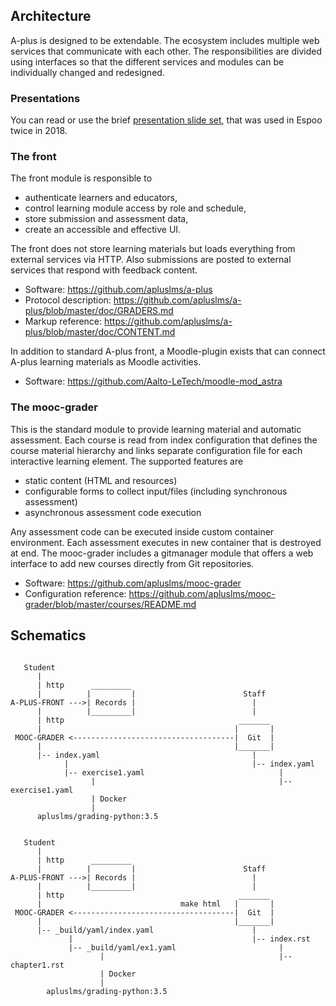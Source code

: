 ## Architecture

A-plus is designed to be extendable. The ecosystem includes multiple web
services that communicate with each other. The responsibilities are
divided using interfaces so that the different services and modules
can be individually changed and redesigned.

### Presentations

You can read or use the brief [presentation slide set](/architecture/presentation/),
that was used in Espoo twice in 2018.

### The front

The front module is responsible to

* authenticate learners and educators,
* control learning module access by role and schedule,
* store submission and assessment data,
* create an accessible and effective UI.

The front does not store learning materials but loads everything
from external services via HTTP. Also submissions are posted
to external services that respond with feedback content.

* Software: <https://github.com/apluslms/a-plus>
* Protocol description: <https://github.com/apluslms/a-plus/blob/master/doc/GRADERS.md>
* Markup reference: <https://github.com/apluslms/a-plus/blob/master/doc/CONTENT.md>

In addition to standard A-plus front, a Moodle-plugin exists that
can connect A-plus learning materials as Moodle activities.

* Software: <https://github.com/Aalto-LeTech/moodle-mod_astra>


### The mooc-grader

This is the standard module to provide learning material and automatic
assessment. Each course is read from index configuration that defines
the course material hierarchy and links separate configuration file
for each interactive learning element. The supported features are

* static content (HTML and resources)
* configurable forms to collect input/files (including synchronous assessment)
* asynchronous assessment code execution

Any assessment code can be executed inside custom container environment.
Each assessment executes in new container that is destroyed at end.
The mooc-grader includes a gitmanager module that offers a web
interface to add new courses directly from Git repositories.

* Software: <https://github.com/apluslms/mooc-grader>
* Configuration reference: <https://github.com/apluslms/mooc-grader/blob/master/courses/README.md>


## Schematics

```

   Student
      |
      | http      _________
      |          |         |                        Staff
A-PLUS-FRONT --->| Records |                          |
      |          |_________|                          |
      | http                                       _______
      |                                           |       |
 MOOC-GRADER <------------------------------------|  Git  |
      |                                           |_______|
      |-- index.yaml                                  |
            |                                         |-- index.yaml
            |-- exercise1.yaml                              |
                  |                                         |-- exercise1.yaml
                  | Docker
                  |
      apluslms/grading-python:3.5

```

```

   Student
      |
      | http      _________
      |          |         |                        Staff
A-PLUS-FRONT --->| Records |                          |
      |          |_________|                          |
      | http                                       _______
      |                               make html   |       |
 MOOC-GRADER <------------------------------------|  Git  |
      |                                           |_______|
      |-- _build/yaml/index.yaml                      |
             |                                        |-- index.rst
             |-- _build/yaml/ex1.yaml                       |
                    |                                       |-- chapter1.rst
                    | Docker
                    |
        apluslms/grading-python:3.5

```
